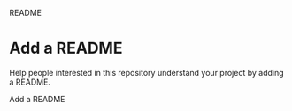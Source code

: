 README
# Add a README
Help people interested in this repository understand your project by adding a README.

Add a README
